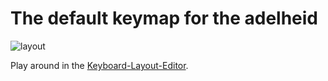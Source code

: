# The default keymap for the adelheid

![layout](https://github.com/floookay/adelheid/images/layout.png)

Play around in the [Keyboard-Layout-Editor](http://www.keyboard-layout-editor.com/#/gists/4262535adb5ac81a913edbebc4de8226).
